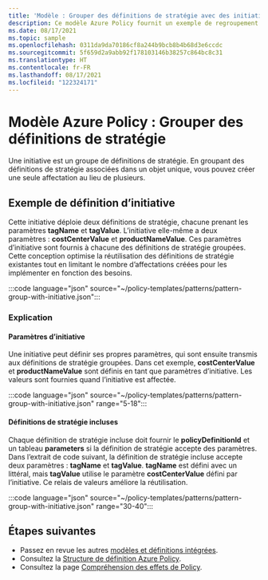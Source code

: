 ```yaml
---
title: 'Modèle : Grouper des définitions de stratégie avec des initiatives'
description: Ce modèle Azure Policy fournit un exemple de regroupement des définitions de stratégie dans une initiative.
ms.date: 08/17/2021
ms.topic: sample
ms.openlocfilehash: 0311da9da70186cf8a244b9bcb8b4b68d3e6ccdc
ms.sourcegitcommit: 5f659d2a9abb92f178103146b38257c864bc8c31
ms.translationtype: HT
ms.contentlocale: fr-FR
ms.lasthandoff: 08/17/2021
ms.locfileid: "122324171"
---
```

# <a name="azure-policy-pattern-group-policy-definitions"></a>Modèle Azure Policy : Grouper des définitions de stratégie

Une initiative est un groupe de définitions de stratégie. En groupant des définitions de stratégie associées dans un objet unique, vous pouvez créer une seule affectation au lieu de plusieurs.

## <a name="sample-initiative-definition"></a>Exemple de définition d’initiative

Cette initiative déploie deux définitions de stratégie, chacune prenant les paramètres **tagName** et **tagValue**. L’initiative elle-même a deux paramètres : **costCenterValue** et **productNameValue**.
Ces paramètres d’initiative sont fournis à chacune des définitions de stratégie groupées. Cette conception optimise la réutilisation des définitions de stratégie existantes tout en limitant le nombre d’affectations créées pour les implémenter en fonction des besoins.

:::code language="json" source="~/policy-templates/patterns/pattern-group-with-initiative.json":::

### <a name="explanation"></a>Explication

#### <a name="initiative-parameters"></a>Paramètres d’initiative

Une initiative peut définir ses propres paramètres, qui sont ensuite transmis aux définitions de stratégie groupées.
Dans cet exemple, **costCenterValue** et **productNameValue** sont définis en tant que paramètres d’initiative. Les valeurs sont fournies quand l’initiative est affectée.

:::code language="json" source="~/policy-templates/patterns/pattern-group-with-initiative.json" range="5-18":::

#### <a name="includes-policy-definitions"></a>Définitions de stratégie incluses

Chaque définition de stratégie incluse doit fournir le **policyDefinitionId** et un tableau **parameters** si la définition de stratégie accepte des paramètres. Dans l’extrait de code suivant, la définition de stratégie incluse accepte deux paramètres : **tagName** et **tagValue**. **tagName** est défini avec un littéral, mais **tagValue** utilise le paramètre **costCenterValue** défini par l’initiative. Ce relais de valeurs améliore la réutilisation.

:::code language="json" source="~/policy-templates/patterns/pattern-group-with-initiative.json" range="30-40":::

## <a name="next-steps"></a>Étapes suivantes

- Passez en revue les autres [modèles et définitions intégrées](./index.md).
- Consultez la [Structure de définition Azure Policy](../concepts/definition-structure.md).
- Consultez la page [Compréhension des effets de Policy](../concepts/effects.md).
